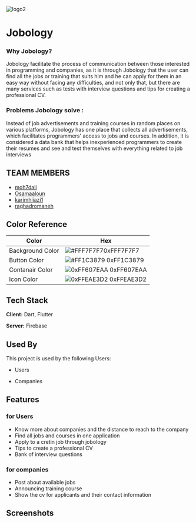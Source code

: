 ![logo2](https://user-images.githubusercontent.com/70016377/202569710-885c11b8-ed51-42a1-9c4d-09297bd731c5.png)
# Jobology

### Why Jobology?
Jobology facilitate the process of communication between those interested in programming and companies, as it is through Jobology that the user can find all the jobs or training that suits him and he can apply for them in an easy way without facing any difficulties, and not only that, but there are many services such as tests with interview questions and tips for creating a professional CV.

### Problems Jobology solve :
Instead of job advertisements and training courses in random places on various platforms, Jobology has one place that collects all advertisements, which facilitates programmers' access to jobs and courses. In addition, it is considered a data bank that helps inexperienced programmers to create their resumes and see and test themselves with everything related to job interviews



## TEAM MEMBERS

 - [moh7dali](https://github.com/moh7dali)
 - [Osamaaloun](https://github.com/Osamaaloun)
 - [karimhijazi1](https://github.com/karimhijazi1)
 - [raghadromaneh](https://github.com/raghadromaneh1)




## Color Reference

| Color             | Hex                                                                |
| ----------------- | ------------------------------------------------------------------ |
| Background Color | ![#FFF7F7F7](https://via.placeholder.com/15/F7F7F7?text=+)0xFFF7F7F7 |
| Button Color | ![#FF1C3879](https://via.placeholder.com/15/1C3879?text=+) 0xFF1C3879 |
| Contanair Color | ![0xFF607EAA](https://via.placeholder.com/15/607EAA?text=+) 0xFF607EAA |
| Icon Color | ![0xFFEAE3D2](https://via.placeholder.com/15/EAE3D2?text=+) 0xFFEAE3D2 |


## Tech Stack

**Client:** Dart, Flutter

**Server:** Firebase


## Used By

This project is used by the following Users:

- Users

- Companies


## Features
### for Users
- Know more about companies and the distance to reach to the company
- Find all jobs and courses in one application
- Apply to a cretin job through jobology
- Tips to create a professional CV
- Bank of interview questions

### for companies
- Post about available jobs
- Announcing training course
- Show the cv for applicants and their contact information



## Screenshots



